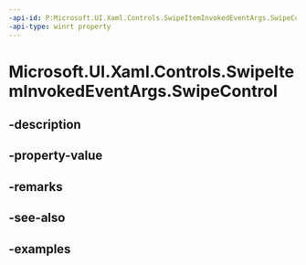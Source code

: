 ```yaml
---
-api-id: P:Microsoft.UI.Xaml.Controls.SwipeItemInvokedEventArgs.SwipeControl
-api-type: winrt property
---
```


<!-- Property syntax.
public SwipeControl SwipeControl { get; }
-->

# Microsoft.UI.Xaml.Controls.SwipeItemInvokedEventArgs.SwipeControl

## -description

## -property-value

## -remarks

## -see-also

## -examples

